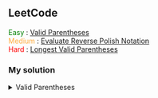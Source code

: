 ## LeetCode

<div>
  <span style="color: green">Easy</span> : <a href="https://leetcode.com/problems/valid-parentheses/">Valid Parentheses</a><br>
  <span style="color: #FFAE42">Medium</span> : <a href="https://leetcode.com/problems/evaluate-reverse-polish-notation/">Evaluate Reverse Polish Notation</a><br>
  <span style="color: red">Hard</span> : <a href="https://leetcode.com/problems/longest-valid-parentheses/">Longest Valid Parentheses</a><br>
</div>

### My solution

<details>
<summary>Valid Parentheses</summary>
<br>

Notes : Stack data structures is suitable in this problem because the **first** opening bracket should be the **last** to be closed. We recognize here the FILO (First In Last Out) pattern of stack data structure.

```c
typedef struct {
    char items[100000];
    int top;
} Stack;

Stack *create_stack()
{
    Stack *stack = (Stack*)malloc(sizeof(Stack));
    stack->top = -1;

    return stack;
}

int is_empty(Stack *stack)
{
    return stack->top == -1;
}

int is_full(Stack *stack)
{
    return stack->top == 100000;
}

void push(Stack *stack, char item)
{
    if (is_full(stack))
        printf("Stack is full\n");
    else {
        stack->top++;
        stack->items[stack->top] = item;
    }
}

void pop(Stack *stack)
{
    if (is_empty(stack))
        printf("Stack is empty, nothing to remove\n");
    else
        stack->top--;
}

void printStack(Stack *stack)
{
  for (int i = 0; i <= stack->top; i++)
  {
    printf("%c", stack->items[i]);
  }
}

int isValid(char * s){
    Stack *stack = create_stack();

    int count;
    for (count = 0; s[count] != '\0'; count++);

    for (int i = 0; i < count; i++) 
    {
        char current = s[i];
        if (current == '(' || current == '[' || current == '{') {
            push(stack, s[i]);
        } else {
            if (is_empty(stack))
                return 0;
            if (
                current == ')' && stack->items[stack->top] != '('
                || current == ']' && stack->items[stack->top] != '['
                || current == '}' && stack->items[stack->top] != '{'
            ) {
              return 0;
            }
            pop(stack);
        }
    }

    return is_empty(stack);
}
```
</details>